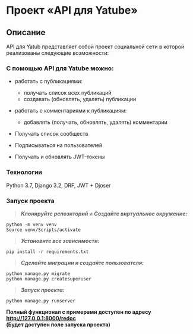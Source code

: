 # Проект «API для Yatube»
## **Описание** <br>
  
API для Yatub представляет собой проект социальной сети в которой реализованы следующие возможности:

### С помощью API для Yatube можно:
* работать с публикациями:
  * получать список всех публикаций
  * создавать (обновлять, удалять) публикации

* работать с комментариями к публикациям:
  * добавлять (получать, обновлять, удалять) комментарии

* Получать список сообществ
* Подписываться на пользователей
* Получать и обновлять JWT-токены

### **Технологии** <br>

Python 3.7, Django 3.2, DRF, JWT + Djoser

### **Запуск проекта**
>***Клонируйте репозиторий*** и 
>***Создайте виртуальное окружение:***
>
    python -m venv venv
    Source venv/Scripts/activate
>***Установите все зависимости:***
>
    pip install -r requirements.txt
>***Сделайте миграции и создайте пользователя:***
>
    python manage.py migrate
    python manage.py createsuperuser
>***Запуск проекта:***

    python manage.py runserver
    
__Полный функционал с примерами доступен по адресу__   
__http://127.0.0.1:8000/redoc__  
__(Будет доступен поле запуска проекта)__
